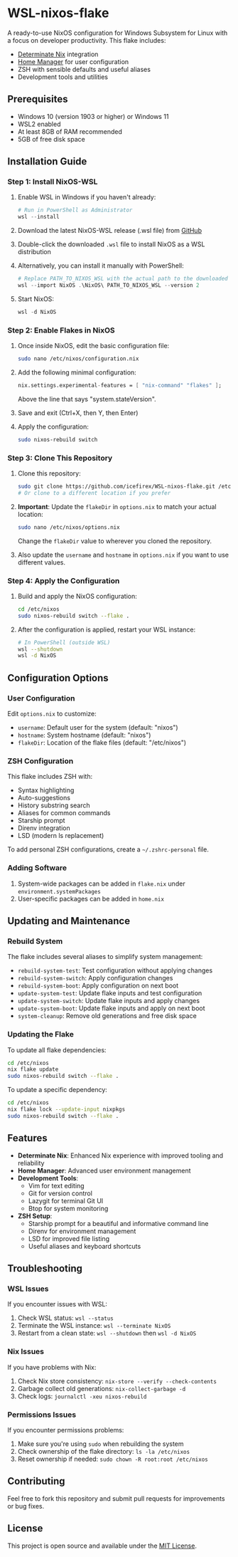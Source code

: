 # WSL-nixos-flake

A ready-to-use NixOS configuration for Windows Subsystem for Linux with a focus on developer productivity. This flake includes:

- [Determinate Nix](https://determinate.systems/posts/determinate-nix) integration
- [Home Manager](https://github.com/nix-community/home-manager) for user configuration
- ZSH with sensible defaults and useful aliases
- Development tools and utilities

## Prerequisites

- Windows 10 (version 1903 or higher) or Windows 11
- WSL2 enabled
- At least 8GB of RAM recommended
- 5GB of free disk space

## Installation Guide

### Step 1: Install NixOS-WSL

1. Enable WSL in Windows if you haven't already:
   ```powershell
   # Run in PowerShell as Administrator
   wsl --install
   ```

2. Download the latest NixOS-WSL release (.wsl file) from [GitHub](https://github.com/nix-community/NixOS-WSL/releases)

3. Double-click the downloaded `.wsl` file to install NixOS as a WSL distribution

5. Alternatively, you can install it manually with PowerShell:
   ```powershell
   # Replace PATH_TO_NIXOS_WSL with the actual path to the downloaded .wsl file
   wsl --import NixOS .\NixOS\ PATH_TO_NIXOS_WSL --version 2
   ```

6. Start NixOS:
   ```powershell
   wsl -d NixOS
   ```

### Step 2: Enable Flakes in NixOS

1. Once inside NixOS, edit the basic configuration file:
   ```bash
   sudo nano /etc/nixos/configuration.nix
   ```

2. Add the following minimal configuration:
   ```nix
   nix.settings.experimental-features = [ "nix-command" "flakes" ];
   ```
   Above the line that says "system.stateVersion".

3. Save and exit (Ctrl+X, then Y, then Enter)

4. Apply the configuration:
   ```bash
   sudo nixos-rebuild switch
   ```

### Step 3: Clone This Repository

1. Clone this repository:
   ```bash
   sudo git clone https://github.com/icefirex/WSL-nixos-flake.git /etc/nixos
   # Or clone to a different location if you prefer
   ```

2. **Important**: Update the `flakeDir` in `options.nix` to match your actual location:
   ```bash
   sudo nano /etc/nixos/options.nix
   ```
   Change the `flakeDir` value to wherever you cloned the repository.

3. Also update the `username` and `hostname` in `options.nix` if you want to use different values.

### Step 4: Apply the Configuration

1. Build and apply the NixOS configuration:
   ```bash
   cd /etc/nixos
   sudo nixos-rebuild switch --flake .
   ```

2. After the configuration is applied, restart your WSL instance:
   ```bash
   # In PowerShell (outside WSL)
   wsl --shutdown
   wsl -d NixOS
   ```

## Configuration Options

### User Configuration

Edit `options.nix` to customize:

- `username`: Default user for the system (default: "nixos")
- `hostname`: System hostname (default: "nixos")
- `flakeDir`: Location of the flake files (default: "/etc/nixos")

### ZSH Configuration

This flake includes ZSH with:

- Syntax highlighting
- Auto-suggestions
- History substring search
- Aliases for common commands
- Starship prompt
- Direnv integration
- LSD (modern ls replacement)

To add personal ZSH configurations, create a `~/.zshrc-personal` file.

### Adding Software

1. System-wide packages can be added in `flake.nix` under `environment.systemPackages`
2. User-specific packages can be added in `home.nix`

## Updating and Maintenance

### Rebuild System

The flake includes several aliases to simplify system management:

- `rebuild-system-test`: Test configuration without applying changes
- `rebuild-system-switch`: Apply configuration changes
- `rebuild-system-boot`: Apply configuration on next boot
- `update-system-test`: Update flake inputs and test configuration
- `update-system-switch`: Update flake inputs and apply changes
- `update-system-boot`: Update flake inputs and apply on next boot
- `system-cleanup`: Remove old generations and free disk space

### Updating the Flake

To update all flake dependencies:

```bash
cd /etc/nixos
nix flake update
sudo nixos-rebuild switch --flake .
```

To update a specific dependency:

```bash
cd /etc/nixos
nix flake lock --update-input nixpkgs
sudo nixos-rebuild switch --flake .
```

## Features

- **Determinate Nix**: Enhanced Nix experience with improved tooling and reliability
- **Home Manager**: Advanced user environment management
- **Development Tools**:
  - Vim for text editing
  - Git for version control
  - Lazygit for terminal Git UI
  - Btop for system monitoring
- **ZSH Setup**:
  - Starship prompt for a beautiful and informative command line
  - Direnv for environment management
  - LSD for improved file listing
  - Useful aliases and keyboard shortcuts

## Troubleshooting

### WSL Issues

If you encounter issues with WSL:

1. Check WSL status: `wsl --status`
2. Terminate the WSL instance: `wsl --terminate NixOS`
3. Restart from a clean state: `wsl --shutdown` then `wsl -d NixOS`

### Nix Issues

If you have problems with Nix:

1. Check Nix store consistency: `nix-store --verify --check-contents`
2. Garbage collect old generations: `nix-collect-garbage -d`
3. Check logs: `journalctl -xeu nixos-rebuild`

### Permissions Issues

If you encounter permissions problems:

1. Make sure you're using `sudo` when rebuilding the system
2. Check ownership of the flake directory: `ls -la /etc/nixos`
3. Reset ownership if needed: `sudo chown -R root:root /etc/nixos`

## Contributing

Feel free to fork this repository and submit pull requests for improvements or bug fixes.

## License

This project is open source and available under the [MIT License](LICENSE).
